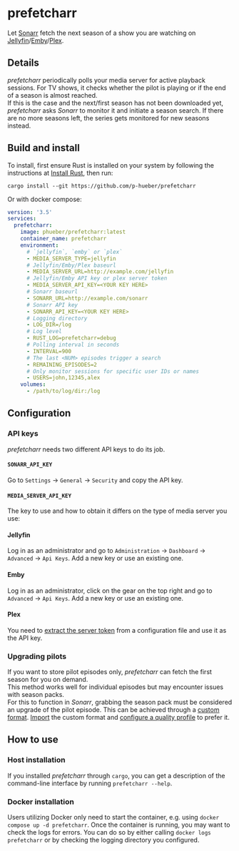 # prefetcharr

Let [Sonarr](https://sonarr.tv) fetch the next season of a show you are watching
on [Jellyfin](https://jellyfin.org)/[Emby](https://emby.media)/[Plex](https://www.plex.tv).

## Details

_prefetcharr_ periodically polls your media server for active playback sessions.
For TV shows, it checks whether the pilot is playing or if the end of a season
is almost reached.  
If this is the case and the next/first season has not been downloaded yet,
_prefetcharr_ asks _Sonarr_ to monitor it and initiate a season search. If there
are no more seasons left, the series gets monitored for new seasons instead.

## Build and install

To install, first ensure Rust is installed on your system by following the
instructions at [Install Rust](https://www.rust-lang.org/tools/install), then
run:
```
cargo install --git https://github.com/p-hueber/prefetcharr
```

Or with docker compose:
```yml
version: '3.5'
services:
  prefetcharr:
    image: phueber/prefetcharr:latest
    container_name: prefetcharr
    environment:
      # `jellyfin`, `emby` or `plex`
      - MEDIA_SERVER_TYPE=jellyfin
      # Jellyfin/Emby/Plex baseurl
      - MEDIA_SERVER_URL=http://example.com/jellyfin
      # Jellyfin/Emby API key or plex server token
      - MEDIA_SERVER_API_KEY=<YOUR KEY HERE>
      # Sonarr baseurl
      - SONARR_URL=http://example.com/sonarr
      # Sonarr API key
      - SONARR_API_KEY=<YOUR KEY HERE>
      # Logging directory
      - LOG_DIR=/log
      # Log level
      - RUST_LOG=prefetcharr=debug
      # Polling interval in seconds
      - INTERVAL=900
      # The last <NUM> episodes trigger a search
      - REMAINING_EPISODES=2
      # Only monitor sessions for specific user IDs or names
      - USERS=john,12345,alex
    volumes:
      - /path/to/log/dir:/log

```
## Configuration

### API keys

_prefetcharr_ needs two different API keys to do its job.

#### `SONARR_API_KEY`

Go to `Settings` -> `General` -> `Security` and copy the API key.

#### `MEDIA_SERVER_API_KEY`

The key to use and how to obtain it differs on the type of media server you use:

#### Jellyfin

Log in as an administrator and go to `Administration` -> `Dashboard` ->
`Advanced` -> `Api Keys`. Add a new key or use an existing one.

#### Emby

Log in as an administrator, click on the gear on the top right and go to
`Advanced` -> `Api Keys`. Add a new key or use an existing one.

#### Plex

You need to [extract the server token](https://www.plexopedia.com/plex-media-server/general/plex-token/#plexservertoken)
from a configuration file and use it as the API key.

### Upgrading pilots

If you want to store pilot episodes only, _prefetcharr_ can fetch the first
season for you on demand.  
This method works well for individual episodes but may encounter issues with
season packs.  
For this to function in _Sonarr_, grabbing the season pack must be considered
an upgrade of the pilot episode.
This can be achieved through a [custom format](https://trash-guides.info/Sonarr/sonarr-collection-of-custom-formats/#season-pack).
[Import](https://trash-guides.info/Sonarr/sonarr-import-custom-formats/)
the custom format and [configure a quality profile](https://trash-guides.info/Sonarr/sonarr-setup-quality-profiles/)
to prefer it.

## How to use

### Host installation

If you installed _prefetcharr_ through `cargo`, you can get a description of the
command-line interface by running `prefetcharr --help`.

### Docker installation

Users utilizing Docker only need to start the container, e.g. using `docker
compose up -d prefetcharr`.
Once the container is running, you may want to check the logs for errors. You
can do so by either calling `docker logs prefetcharr` or by checking the logging
directory you configured.
